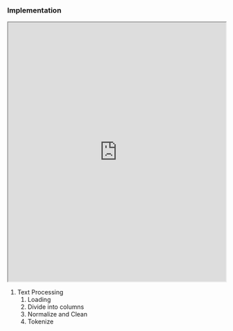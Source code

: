 ### Implementation
<iframe src="https://view.officeapps.live.com/op/embed.aspx?src=https://raw.githubusercontent.com/akshitv2/MLLearning/refs/heads/main/LLM.docx" width="100%" height="600px"></iframe>


1. Text Processing
   1. Loading
   2. Divide into columns
   3. Normalize and Clean
   4. Tokenize